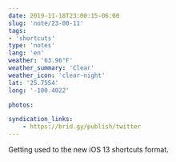 ```yaml
---
date: 2019-11-18T23:00:15-06:00
slug: 'note/23-00-11'
tags:
- 'shortcuts'
type: 'notes'
lang: 'en'
weather: '63.96°F'
weather_summary: 'Clear'
weather_icon: 'clear-night'
lat: '25.7554'
long: '-100.4022'

photos:

syndication_links:
    - https://brid.gy/publish/twitter
---
```

Getting used to the new iOS 13 shortcuts format.
